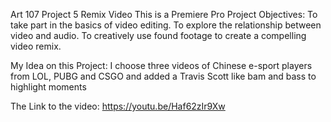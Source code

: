 Art 107 Project 5 Remix Video
This is a Premiere Pro Project
Objectives:
To take part in the basics of video editing.
To explore the relationship between video and audio.
To creatively use found footage to create a compelling video remix.

My Idea on this Project:
I choose three videos of Chinese e-sport players from LOL, PUBG and CSGO and added a Travis Scott like bam and bass to highlight moments

The Link to the video:
https://youtu.be/Haf62zIr9Xw
